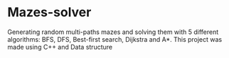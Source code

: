 # Mazes-solver
 Generating random multi-paths mazes and solving them with 5 different algorithms: BFS, DFS, Best-first search, Dijkstra and A*.
 This project was made using C++ and Data structure 
